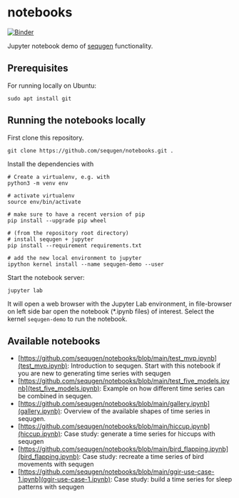 # notebooks

[![Binder](https://mybinder.org/badge_logo.svg)](https://mybinder.org/v2/gh/sequgen/notebooks/HEAD?urlpath=lab)

Jupyter notebook demo of [sequgen](https://github.com/sequgen/sequgen) functionality.

## Prerequisites

For running locally on Ubuntu:

```shell
sudo apt install git
```

## Running the notebooks locally

First clone this repository.

```shell
git clone https://github.com/sequgen/notebooks.git .
```

Install the dependencies with

```shell
# Create a virtualenv, e.g. with
python3 -m venv env

# activate virtualenv
source env/bin/activate

# make sure to have a recent version of pip
pip install --upgrade pip wheel

# (from the repository root directory)
# install sequgen + jupyter
pip install --requirement requirements.txt

# add the new local environment to jupyter
ipython kernel install --name sequgen-demo --user
```

Start the notebook server:

```shell
jupyter lab
```

It will open a web browser with the Jupyter Lab environment, in file-browser on left side bar open the notebook (\*.ipynb files) of interest. Select the kernel `sequgen-demo` to run the notebook.

## Available notebooks

* [https://github.com/sequgen/notebooks/blob/main/test_mvp.ipynb](test_mvp.ipynb): Introduction to sequgen. Start with this notebook if you are new to generating time series with sequgen
* [https://github.com/sequgen/notebooks/blob/main/test_five_models.ipynb](test_five_models.ipynb): Example on how different time series can be combined in sequgen.
* [https://github.com/sequgen/notebooks/blob/main/gallery.ipynb](gallery.ipynb): Overview of the available shapes of time series in sequgen.
* [https://github.com/sequgen/notebooks/blob/main/hiccup.ipynb](hiccup.ipynb): Case study: generate a time series for hiccups with sequgen
* [https://github.com/sequgen/notebooks/blob/main/bird_flapping.ipynb](bird_flapping.ipynb): Case study: recreate a time series of bird movements with sequgen
* [https://github.com/sequgen/notebooks/blob/main/ggir-use-case-1.ipynb](ggir-use-case-1.ipynb): Case study: build a time series for sleep patterns with sequgen
